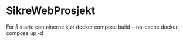# SikreWebProsjekt

For å starte containerne kjør
docker compose build --no-cache
docker compose up -d
